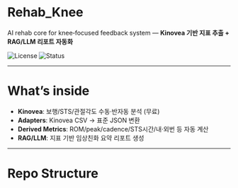 # Rehab_Knee

AI rehab core for knee‑focused feedback system — **Kinovea 기반 지표 추출 + RAG/LLM 리포트 자동화**

![License](https://img.shields.io/badge/License-MIT-green)
![Status](https://img.shields.io/badge/status-alpha-blue)

---

# What’s inside
-  **Kinovea**: 보행/STS/관절각도 수동·반자동 분석 (무료)
-  **Adapters**: Kinovea CSV → 표준 JSON 변환
-  **Derived Metrics**: ROM/peak/cadence/STS시간/내·외번 등 자동 계산
-  **RAG/LLM**: 지표 기반 임상친화 요약 리포트 생성

---

# Repo Structure

